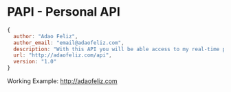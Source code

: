 PAPI - Personal API
====

```javascript
{
  author: "Adao Feliz",
  author_email: "email@adaofeliz.com",
  description: "With this API you will be able access to my real-time personal statistics.",
  url: "http://adaofeliz.com/api",
  version: "1.0"
}
```


Working Example: http://adaofeliz.com
